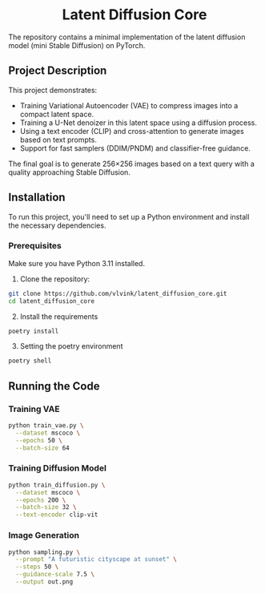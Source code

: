 <div align="center">
  <h1>Latent Diffusion Core</h1>
</div>

The repository contains a minimal implementation of the latent diffusion model (mini Stable Diffusion) on PyTorch.

## Project Description

This project demonstrates:
- Training Variational Autoencoder (VAE) to compress images into a compact latent space.
- Training a U-Net denoizer in this latent space using a diffusion process.
- Using a text encoder (CLIP) and cross-attention to generate images based on text prompts.
- Support for fast samplers (DDIM/PNDM) and classifier-free guidance.

The final goal is to generate 256×256 images based on a text query with a quality approaching Stable Diffusion.

## Installation
To run this project, you'll need to set up a Python environment and install the necessary dependencies.

### Prerequisites
Make sure you have Python 3.11 installed.

1. Clone the repository:
```bash
git clone https://github.com/vlvink/latent_diffusion_core.git
cd latent_diffusion_core
```

2. Install the requirements
```bash
poetry install
```

3. Setting the poetry environment
```bash
poetry shell
```

## Running the Code
### Training VAE
```bash
python train_vae.py \
  --dataset mscoco \
  --epochs 50 \
  --batch-size 64
```

### Training Diffusion Model
```bash
python train_diffusion.py \
  --dataset mscoco \
  --epochs 200 \
  --batch-size 32 \
  --text-encoder clip-vit
```

### Image Generation
```bash
python sampling.py \
  --prompt "A futuristic cityscape at sunset" \
  --steps 50 \
  --guidance-scale 7.5 \
  --output out.png
```


